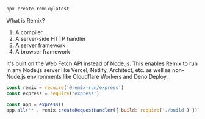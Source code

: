 ```bash
npx create-remix@latest
```

What is Remix?

1. A compiler
2. A server-side HTTP handler
3. A server framework
4. A browser framework

It's built on the Web Fetch API instead of Node.js. This enables Remix to run in any Node.js server like Vercel, Netlify, Architect, etc. as well as non-Node.js environments like Cloudflare Workers and Deno Deploy.

```js
const remix = require('@remix-run/express')
const express = require('express')

const app = express()
app.all('*', remix.createRequestHandler({ build: require('./build') }))
```
